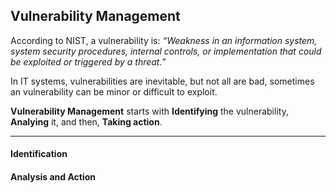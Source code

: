 ## Vulnerability Management

According to NIST, a vulnerability is:
_“Weakness in an information system, system security procedures, internal controls, or implementation that could be exploited or triggered by a threat.”_

In IT systems, vulnerabilities are inevitable, but not all are bad, sometimes an vulnerability can be minor or difficult to exploit.

**Vulnerability Management** starts with **Identifying** the vulnerability, **Analying** it, and then, **Taking action**.

---

#### Identification

#### Analysis and Action
